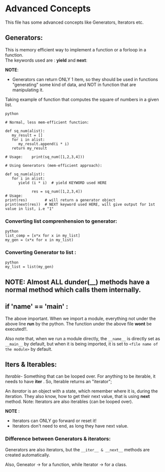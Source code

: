 # Advanced Concepts   

This file has some advanced concepts like Generators, Iterators etc.
   
## Generators:

This is memory efficient way to implement a function or a forloop in a function.   
The keywords used are : **yield** and **next**:

**NOTE**:

* Generators can return ONLY 1 item, so they should be used in functions "generating" some kind of data, and NOT in function that are
manipulating it.

Taking example of function that computes the square of numbers in a given list.

```
python

# Normal, less mem-efficient function:

def sq_num(alist):
   my_result = []
   for i in alist:
      my_result.append(i * i)
   return my_result
   
# Usage:    print(sq_num([1,2,3,4]))

# Using Generators (mem-efficient approach):

def sq_num(alist):
   for i in alist:
      yield (i * i)  # yield KEYWORD used HERE
      
            res = sq_num([1,2,3,4])
# Usage:    
print(res)        # will return a generator object
print(next(res))  # NEXT keyword used HERE, will give output for 1st value in list, i.e "1"
```

### Converting list comprenhension to generator:

```
python
list_comp = [x*x for x in my_list]
my_gen = (x*x for x in my_list)
```

### Converting Generator to list :

```
python
my_list = list(my_gen)
```

## NOTE: Almost ALL dunder(__) methods have a normal method which calls them internally.

## if '__name__' == '__main__' :

The above important. When we import a module, everything not under the above line **run** by the python. The function under the above
file **wont** be executed!!.

Also note that, when we run a module directly, the ```__name__``` is directly set as ```__main__``` by default, but when it is being 
imported, it is set to ```<file name of the module>``` by default.

## Iters & Iterables:

_Iterable_- Something that can be looped over. For anything to be iterable, it needs to have **__iter__** .
So, Iterable returns an "iterator";    

An _iterator_ is an object with a state, which remember where it is, during the iteration. They also know, how to get their next value, 
that is using **__next__** method. Note: Iterators are also iterables (can be looped over).

**NOTE** : 
* Iterators can ONLY go forward or reset it!
* Iterators don't need to end, as long they have next value.

### Difference between Generators & iterators:   

Generators are also iterators, but the ```__iter__ & __next__``` methods are created automatically.

Also, Geneator -> for a function, while Iterator -> for a class.

